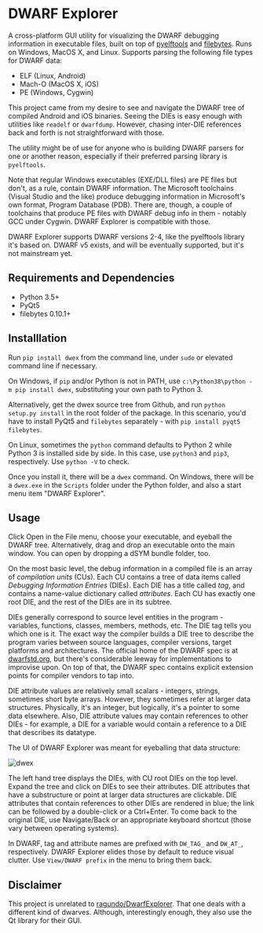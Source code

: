 DWARF Explorer
==============

A cross-platform GUI utility for visualizing the DWARF
debugging information in executable files, built on top of [pyelftools](https://github.com/eliben/pyelftools) and [filebytes](https://github.com/sashs/filebytes). Runs on Windows, MacOS X, and Linux. Supports parsing the following file types for DWARF data:
 - ELF (Linux, Android)
 - Mach-O (MacOS X, iOS)
 - PE (Windows, Cygwin)

This project came from my desire to see and navigate the DWARF tree of compiled Android and iOS binaries. Seeing the DIEs is easy enough with utilities like `readelf` or `dwarfdump`. However, chasing inter-DIE references back and forth is not straightforward with those.

The utility might be of use for anyone who is building DWARF parsers for one or another reason, especially if their preferred parsing library is `pyelftools`.

Note that regular Windows executables (EXE/DLL files) are PE files but don't, as a rule, contain DWARF information. The Microsoft toolchains (Visual Studio and the like) produce debugging information in Microsoft's own format, Program Database (PDB). There are, though, a couple of toolchains that produce PE files with DWARF debug info in them - notably GCC under Cygwin. DWARF Explorer is compatible with those.

DWARF Explorer supports DWARF versions 2-4, like the pyelftools library it's based on. DWARF v5 exists, and will be eventually supported, but it's not mainstream yet.

Requirements and Dependencies
------------
 - Python 3.5+
 - PyQt5
 - filebytes 0.10.1+

Installlation
-------------

Run `pip install dwex` from the command line, under `sudo` or elevated command line if necessary.

On Windows, if `pip` and/or Python is not in PATH, use `c:\Python38\python -m pip install dwex`, substituting your own path to Python 3.

Alternatively, get the dwex source tree from Github, and run `python setup.py install` in the root folder of the package. In this scenario, you'd have to install PyQt5 and `filebytes` separately - with `pip install pyqt5 filebytes`.

On Linux, sometimes the `python` command defaults to Python 2 while Python 3 is installed side by side. In this case, use `python3` and `pip3`, respectively. Use `python -V` to check.

Once you install it, there will be a `dwex` command. On Windows, there will be a `dwex.exe` in
the `Scripts` folder under the Python folder, and also a start menu item "DWARF Explorer".

Usage
-----

Click Open in the File menu, choose your executable, and eyeball the DWARF tree. Alternatively, drag and drop an executable onto the main window. You can open by dropping a dSYM bundle folder, too.

On the most basic level, the debug information in a compiled file is an array of *compilation units* (CUs). Each CU contains a tree of data items called *Debugging Information Entries* (DIEs). Each DIE has a title called *tag*, and contains a name-value dictionary called *attributes*. Each CU has exactly one root DIE, and the rest of the DIEs are in its subtree.

DIEs generally correspond to source level entities in the program - variables, functions, classes, members, methods, etc. The DIE tag tells you which one is it. The exact way the compiler builds a DIE tree to describe the program varies between source languages, compiler versions, target platforms and architectures. The official home of the DWARF spec is at [dwarfstd.org](http://dwarfstd.org/), but there's considerable leeway for implementations to improvise upon. On top of that, the DWARF spec contains explicit extension points for compiler vendors to tap into.

DIE attribute values are relatively small scalars - integers, strings, sometimes short byte arrays. However, they sometimes refer at larger data structures. Physically, it's an integer, but logically, it's a pointer to some data elsewhere. Also, DIE attribute values may contain references to other DIEs - for example, a DIE for a variable would contain a reference to a DIE that describes its datatype.

The UI of DWARF Explorer was meant for eyeballing that data structure:

![dwex](https://user-images.githubusercontent.com/5807738/77756810-510ad300-7006-11ea-8d97-b7c109d050b1.png)

The left hand tree displays the DIEs, with CU root DIEs on the top level. Expand the tree and click on DIEs to see their attributes. DIE attributes that have a substructure or point at larger data structures are clickable. DIE attributes that contain references to other DIEs are rendered in blue; the link can be followed by a double-click or a Ctrl+Enter. To come back to the original DIE, use Navigate/Back or an appropriate keyboard shortcut (those vary between operating systems).

In DWARF, tag and attribute names are prefixed with `DW_TAG_` and `DW_AT_`, respectively. DWARF Explorer elides those by default to reduce visual clutter. Use `View/DWARF prefix` in the menu to bring them back.

Disclaimer
----------

This project is unrelated to [ragundo/DwarfExplorer](https://github.com/ragundo/DwarfExplorer). That one deals with a different kind of dwarves. Although, interestingly enough, they also use the Qt library for their GUI.
